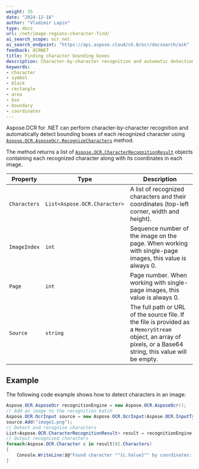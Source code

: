 ```yaml
---
weight: 35
date: "2024-12-18"
author: "Vladimir Lapin"
type: docs
url: /net/image-regions-character-find/
ai_search_scope: ocr_net
ai_search_endpoint: "https://api.aspose.cloud/v5.0/ocr/docsearch/ask"
feedback: OCRNET
title: Finding character bounding boxes
description: Character-by-character recognition and automatic detection of character bounding boxes inside images.
keywords:
- character
- symbol
- block
- rectangle
- area
- box
- boundary
- coordinates
---
```


Aspose.OCR for .NET can perform character-by-character recognition and automatically detect bounding boxes of each recognized character using [`Aspose.OCR.AsposeOcr.RecognizeCharacters`](https://reference.aspose.com/ocr/net/aspose.ocr/asposeocr/recognizecharacters/) method.

The method returns a list of [`Aspose.OCR.CharacterRecognitionResult`](https://reference.aspose.com/ocr/net/aspose.ocr/characterrecognitionresult/) objects containing each recognized character along with its coordinates in each image.

Property | Type | Description
-------- | ---- | -----------
`Characters` | `List<Aspose.OCR.Character>` | A list of recognized characters and their coordinates (top-left corner, width and height).
`ImageIndex` | `int` | Sequence number of the image on the page. When working with single-page images, this value is always 0.
`Page` | `int` | Page number. When working with single-page images, this value is always 0.
`Source` | `string` | The full path or URL of the source file. If the file is provided as a `MemoryStream` object, an array of pixels, or a Base64 string, this value will be empty.

## Example

The following code example shows how to detect characters in an image:

```csharp
Aspose.OCR.AsposeOcr recognitionEngine = new Aspose.OCR.AsposeOcr();
// Add an image to the recognition batch
Aspose.OCR.OcrInput source = new Aspose.OCR.OcrInput(Aspose.OCR.InputType.SingleImage);
source.Add("image1.png");
// Detect and recognize characters
List<Aspose.OCR.CharacterRecognitionResult> result = recognitionEngine.RecognizeCharacters(source, Aspose.OCR.DetectAreasMode.COMBINE)
// Output recognized characters
foreach(Aspose.OCR.Character c in result[0].Characters)
{
	Console.WriteLine($@"Found character ""{c.Value}"" by coordinates: left - {c.Coordinates.X} | top - {c.Coordinates.Y} | width - {c.Coordinates.Width} | height - {c.Coordinates.Height}");
}
```
